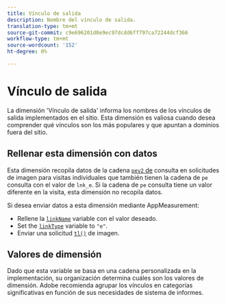 ```yaml
---
title: Vínculo de salida
description: Nombre del vínculo de salida.
translation-type: tm+mt
source-git-commit: c9e696201d0e9ec97dcdd6ff797ca72244dcf366
workflow-type: tm+mt
source-wordcount: '152'
ht-degree: 0%

---
```



# Vínculo de salida

La dimensión &#39;Vínculo de salida&#39; informa los nombres de los vínculos de salida implementados en el sitio. Esta dimensión es valiosa cuando desea comprender qué vínculos son los más populares y que apuntan a dominios fuera del sitio.

## Rellenar esta dimensión con datos

Esta dimensión recopila datos de la cadena [`pev2` de](/help/implement/validate/query-parameters.md) consulta en solicitudes de imagen para visitas individuales que también tienen la cadena de `pe` consulta con el valor de `lnk_e`. Si la cadena de `pe` consulta tiene un valor diferente en la visita, esta dimensión no recopila datos.

Si desea enviar datos a esta dimensión mediante AppMeasurement:

* Rellene la [`linkName`](/help/implement/vars/config-vars/linkname.md) variable con el valor deseado.
* Set the [`linkType`](/help/implement/vars/config-vars/linktype.md) variable to `"e"`.
* Enviar una solicitud [`tl()`](/help/implement/vars/functions/tl-method.md) de imagen.

## Valores de dimensión

Dado que esta variable se basa en una cadena personalizada en la implementación, su organización determina cuáles son los valores de dimensión. Adobe recomienda agrupar los vínculos en categorías significativas en función de sus necesidades de sistema de informes.
